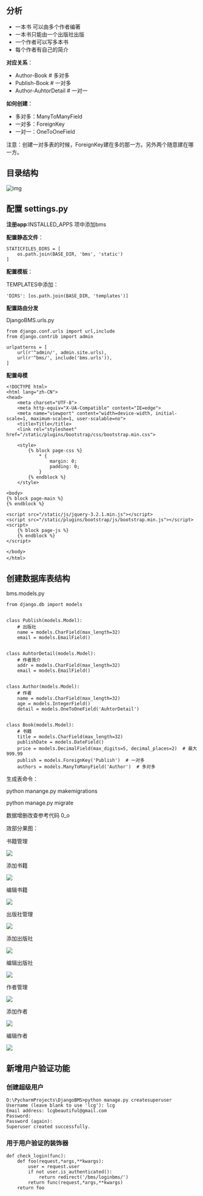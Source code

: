 ## 分析

- 一本书 可以由多个作者编著
- 一本书只能由一个出版社出版
- 一个作者可以写多本书
- 每个作者有自己的简介

**对应关系**：

- Author-Book # 多对多
- Publish-Book # 一对多
- Author-AuhtorDetail # 一对一

**如何创建**：

- 多对多：ManyToManyField
- 一对多：ForeignKey
- 一对一：OneToOneField

注意：创建一对多表的时候，ForeignKey建在多的那一方。另外两个随意建在哪一方。

## 目录结构

![img](http://images2017.cnblogs.com/blog/1054809/201712/1054809-20171210120555630-2005908239.png)

## 配置 settings.py

**注册app**:INSTALLED_APPS 项中添加bms

**配置静态文件**：

```
STATICFILES_DIRS = [
    os.path.join(BASE_DIR, 'bms', 'static')
]
```

**配置模板**：

TEMPLATES中添加：

```
'DIRS': [os.path.join(BASE_DIR, 'templates')]
```

**配置路由分发**

DjangoBMS.urls.py

```
from django.conf.urls import url,include
from django.contrib import admin
 
urlpatterns = [
    url(r'^admin/', admin.site.urls),
    url(r'^bms/', include('bms.urls')),
]
```

**配置母模**

```
<!DOCTYPE html>
<html lang="zh-CN">
<head>
    <meta charset="UTF-8">
    <meta http-equiv="X-UA-Compatible" content="IE=edge">
    <meta name="viewport" content="width=device-width, initial-scale=1, maximum-scale=1, user-scalable=no">
    <title>Title</title>
    <link rel="stylesheet" href="/static/plugins/bootstrap/css/bootstrap.min.css">

    <style>
        {% block page-css %}
            * {
                margin: 0;
                padding: 0;
            }
        {% endblock %}
    </style>

<body>
{% block page-main %}
{% endblock %}

<script src="/static/js/jquery-3.2.1.min.js"></script>
<script src="/static/plugins/bootstrap/js/bootstrap.min.js"></script>
<script>
    {% block page-js %}
    {% endblock %}
</script>

</body>
</html>　
```

## 创建数据库表结构

bms.models.py

```
from django.db import models
 
 
class Publish(models.Model):
    # 出版社
    name = models.CharField(max_length=32)
    email = models.EmailField()
 
 
class AuhtorDetail(models.Model):
    # 作者简介
    addr = models.CharField(max_length=32)
    email = models.EmailField()
 
 
class Author(models.Model):
    # 作者
    name = models.CharField(max_length=32)
    age = models.IntegerField()
    detail = models.OneToOneField('AuhtorDetail')
 
 
class Book(models.Model):
    # 书籍
    title = models.CharField(max_length=32)
    publishDate = models.DateField()
    price = models.DecimalField(max_digits=5, decimal_places=2)  # 最大 999.99
    publish = models.ForeignKey('Publish')  # 一对多
    authors = models.ManyToManyField('Author')  # 多对多
```

生成表命令：

python manange.py makemigrations

python manage.py migrate



数据增删改查参考代码 0_o



效部分果图：

书籍管理

![](./bms/static/img/书籍管理.png)

添加书籍

![](./bms/static/img/添加书籍.png)

编辑书籍

![](./bms/static/img/编辑书籍.png)

出版社管理

![](./bms/static/img/出版社管理.png)

添加出版社

![](./bms/static/img/添加出版社.png)

编辑出版社

![](./bms/static/img/编辑出版社.png)

作者管理

![](./bms/static/img/作者管理.png)

添加作者

![](./bms/static/img/书籍管理.png)

编辑作者

![](./bms/static/img/编辑作者.png)


## 新增用户验证功能


### 创建超级用户
```
D:\PycharmProjects\DjangoBMS>python manage.py createsuperuser
Username (leave blank to use 'lcg'): lcg
Email address: lcgbeautiful@gmail.com
Password:
Password (again):
Superuser created successfully.

```

### 用于用户验证的装饰器
```
def check_login(func):
    def foo(request,*args,**kwargs):
        user = request.user
        if not user.is_authenticated():
            return redirect('/bms/loginbms/')        
        return func(request,*args,**kwargs)
    return foo
```